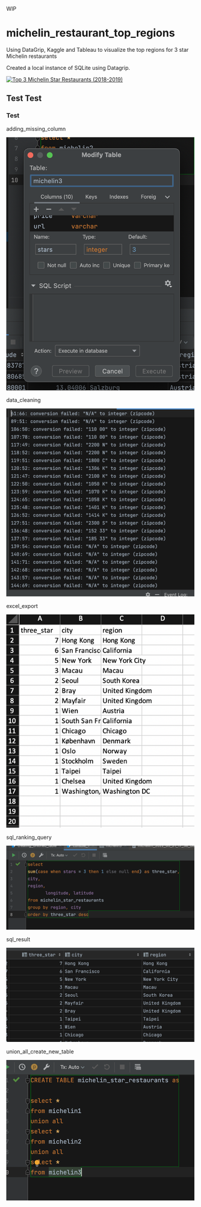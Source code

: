 WIP


# michelin_restaurant_top_regions
Using DataGrip, Kaggle and Tableau to visualize the top regions for 3 star Michelin restaurants

Created a local instance of SQLite using Datagrip.



<!DOCTYPE html>

<html>

<div class='tableauPlaceholder' id='viz1653184186730' style='position: relative'><noscript><a href='#'><img alt='Top 3 Michelin Star Restaurants (2018-2019) ' src='https:&#47;&#47;public.tableau.com&#47;static&#47;images&#47;To&#47;Top3MichelinStarRestaurants2018-2019&#47;Sheet1&#47;1_rss.png' style='border: none' /></a></noscript><object class='tableauViz'  style='display:none;'><param name='host_url' value='https%3A%2F%2Fpublic.tableau.com%2F' /> <param name='embed_code_version' value='3' /> <param name='site_root' value='' /><param name='name' value='Top3MichelinStarRestaurants2018-2019&#47;Sheet1' /><param name='tabs' value='no' /><param name='toolbar' value='yes' /><param name='static_image' value='https:&#47;&#47;public.tableau.com&#47;static&#47;images&#47;To&#47;Top3MichelinStarRestaurants2018-2019&#47;Sheet1&#47;1.png' /> <param name='animate_transition' value='yes' /><param name='display_static_image' value='yes' /><param name='display_spinner' value='yes' /><param name='display_overlay' value='yes' /><param name='display_count' value='yes' /><param name='language' value='en-US' /></object></div>                <script type='text/javascript'>                    var divElement = document.getElementById('viz1653184186730');                    var vizElement = divElement.getElementsByTagName('object')[0];                    vizElement.style.width='100%';vizElement.style.height=(divElement.offsetWidth*0.75)+'px';                    var scriptElement = document.createElement('script');                    scriptElement.src = 'public.tableau.com/javascripts/api/tableau.embedding.3.latest.min.js';                    vizElement.parentNode.insertBefore(scriptElement, vizElement);                </script>
  
  
</html>


<script type="module" src="https://public.tableau.com/javascripts/api/tableau.embedding.3.latest.min.js"></script>




## Test **Test**



### Test

adding_missing_column

<img src="https://github.com/robptrck/michelin_restaurant_top_regions/blob/main/adding_missing_column.png" width="500">

data_cleaning

<img src="https://github.com/robptrck/michelin_restaurant_top_regions/blob/main/data_cleaning.png" width="500">

excel_export

<img src="https://github.com/robptrck/michelin_restaurant_top_regions/blob/main/excel_export.png" width="500">

sql_ranking_query

<img src="https://github.com/robptrck/michelin_restaurant_top_regions/blob/main/sql_ranking_query.png" width="500">

sql_result

<img src="https://github.com/robptrck/michelin_restaurant_top_regions/blob/main/sql_result.png" width="500">

union_all_create_new_table

<img src="https://github.com/robptrck/michelin_restaurant_top_regions/blob/main/union_all_create_new_table.png" width="500">

